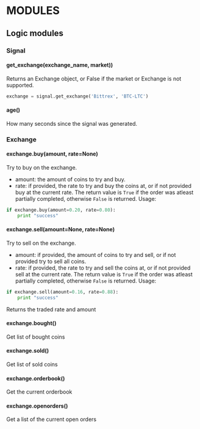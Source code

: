 # MODULES
## Logic modules

### Signal
#### get_exchange(exchange_name, market))
Returns an Exchange object, or False if the market or Exchange is not supported.
```python
exchange = signal.get_exchange('Bittrex', 'BTC-LTC')
```
#### age()
How many seconds since the signal was generated.

### Exchange
#### exchange.buy(amount, rate=None)
Try to buy on the exchange.
 * amount:  the amount of coins to try and buy.
 * rate:    if provided, the rate to try and buy the coins at, or if not provided buy at the current rate.
The return value is `True` if the order was atleast partially completed, otherwise `False` is returned.
Usage:
```python
if exchange.buy(amount=0.20, rate=0.80):
    print "success"
```

#### exchange.sell(amount=None, rate=None)
Try to sell on the exchange. 
 * amount:  if provided, the amount of coins to try and sell, or if not provided try to sell all coins.
 * rate:    if provided, the rate to try and sell the coins at, or if not provided sell at the current rate.
The return value is `True` if the order was atleast partially completed, otherwise `False` is returned. 
Usage:
```python
if exchange.sell(amount=0.16, rate=0.88):
    print "success"
```
Returns the traded rate and amount


#### exchange.bought()
Get list of bought coins
#### exchange.sold()
Get list of sold coins
#### exchange.orderbook()
Get the current orderbook
#### exchange.openorders()
Get a list of the current open orders
